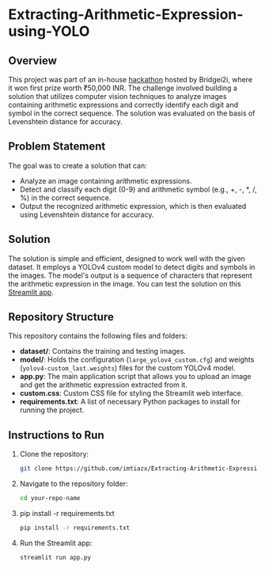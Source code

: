 # Extracting-Arithmetic-Expression-using-YOLO

## Overview
This project was part of an in-house [hackathon](https://www.kaggle.com/competitions/computer-vision-1/overview) hosted by Bridgei2i, where it won first prize worth ₹50,000 INR. The challenge involved building a solution that utilizes computer vision techniques to analyze images containing arithmetic expressions and correctly identify each digit and symbol in the correct sequence. The solution was evaluated on the basis of Levenshtein distance for accuracy.

## Problem Statement
The goal was to create a solution that can:
- Analyze an image containing arithmetic expressions.
- Detect and classify each digit (0-9) and arithmetic symbol (e.g., +, -, *, /, %) in the correct sequence.
- Output the recognized arithmetic expression, which is then evaluated using Levenshtein distance for accuracy.

## Solution
The solution is simple and efficient, designed to work well with the given dataset. It employs a YOLOv4 custom model to detect digits and symbols in the images. The model's output is a sequence of characters that represent the arithmetic expression in the image. You can test the solution on this [Streamlit app](https://imtiazx-extracting-arithmetic-expression-using-yolo-app-370utz.streamlit.app/).

## Repository Structure
This repository contains the following files and folders:

- **dataset/**: Contains the training and testing images.
- **model/**: Holds the configuration (`large_yolov4_custom.cfg`) and weights (`yolov4-custom_last.weights`) files for the custom YOLOv4 model.
- **app.py**: The main application script that allows you to upload an image and get the arithmetic expression extracted from it.
- **custom.css**: Custom CSS file for styling the Streamlit web interface.
- **requirements.txt**: A list of necessary Python packages to install for running the project.

## Instructions to Run
1. Clone the repository:
   ```bash
   git clone https://github.com/imtiazx/Extracting-Arithmetic-Expression-using-YOLO.git
2. Navigate to the repository folder:
   ```bash
   cd your-repo-name
3. pip install -r requirements.txt
   ```bash
   pip install -r requirements.txt
4. Run the Streamlit app:
   ```bash
   streamlit run app.py
